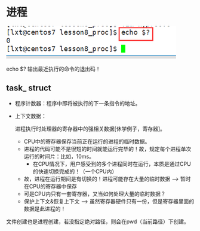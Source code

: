 # 进程

![image-20230423220250065](https://raw.githubusercontent.com/lskjfieh/typora/main/img/202304232203276.png)

echo $? 输出最近执行的命令的退出码！

## task_ struct

- 程序计数器：程序中即将被执行的下一条指令的地址。

- 上下文数据：

  进程执行时处理器的寄存器中的强相关数据[休学例子，寄存器]。

  - CPU中的寄存器保存当前正在运行的进程的临时数据。
  - 进程的代码可能不是很短的时间就能运行完毕的！故，规定每个进程单次运行的时间片：比如，10ms。
    - 在CPU情况下，用户感受到的多个进程同时在运行，本质是通过CPU的快速切换完成的！（一个CPU内）
  - 故，进程在运行期间是有切换的！进程可能存在大量的临时数据 --> 暂时在CPU的寄存器中保存
  - 可是CPU内只有一套寄存器，又当如何处理大量的临时数据？
  -  保护上下文&恢复上下文 --> 虽然寄存器硬件只有一份，但是寄存器里面的数据是此进程的！

文件创建也是进程创建，若没指定绝对路径，则会在pwd（当前路径）下创建。